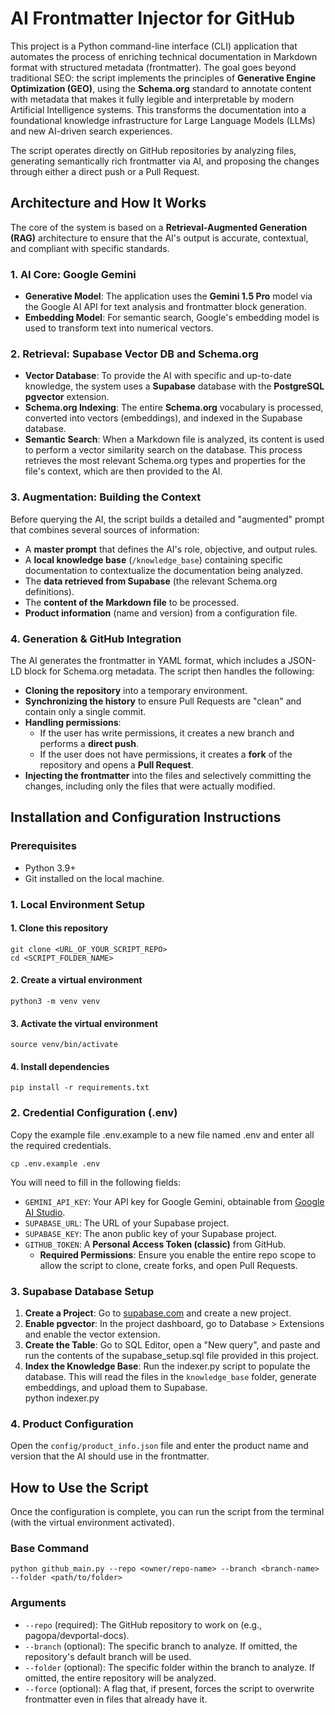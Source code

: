 # **AI Frontmatter Injector for GitHub**

This project is a Python command-line interface (CLI) application that automates the process of enriching technical documentation in Markdown format with structured metadata (frontmatter). The goal goes beyond traditional SEO: the script implements the principles of **Generative Engine Optimization (GEO)**, using the **Schema.org** standard to annotate content with metadata that makes it fully legible and interpretable by modern Artificial Intelligence systems. This transforms the documentation into a foundational knowledge infrastructure for Large Language Models (LLMs) and new AI-driven search experiences.

The script operates directly on GitHub repositories by analyzing files, generating semantically rich frontmatter via AI, and proposing the changes through either a direct push or a Pull Request.

## **Architecture and How It Works**

The core of the system is based on a **Retrieval-Augmented Generation (RAG)** architecture to ensure that the AI's output is accurate, contextual, and compliant with specific standards.

### **1. AI Core: Google Gemini**

* **Generative Model**: The application uses the **Gemini 1.5 Pro** model via the Google AI API for text analysis and frontmatter block generation.  
* **Embedding Model**: For semantic search, Google's embedding model is used to transform text into numerical vectors.

### **2. Retrieval: Supabase Vector DB and Schema.org**

* **Vector Database**: To provide the AI with specific and up-to-date knowledge, the system uses a **Supabase** database with the **PostgreSQL pgvector** extension.  
* **Schema.org Indexing**: The entire **Schema.org** vocabulary is processed, converted into vectors (embeddings), and indexed in the Supabase database.  
* **Semantic Search**: When a Markdown file is analyzed, its content is used to perform a vector similarity search on the database. This process retrieves the most relevant Schema.org types and properties for the file's context, which are then provided to the AI.

### **3. Augmentation: Building the Context**

Before querying the AI, the script builds a detailed and "augmented" prompt that combines several sources of information:

* A **master prompt** that defines the AI's role, objective, and output rules.  
* A **local knowledge base** (`/knowledge_base`) containing specific documentation to contextualize the documentation being analyzed.  
* The **data retrieved from Supabase** (the relevant Schema.org definitions).  
* The **content of the Markdown file** to be processed.  
* **Product information** (name and version) from a configuration file.

### **4. Generation & GitHub Integration**

The AI generates the frontmatter in YAML format, which includes a JSON-LD block for Schema.org metadata. The script then handles the following:

* **Cloning the repository** into a temporary environment.  
* **Synchronizing the history** to ensure Pull Requests are "clean" and contain only a single commit.  
* **Handling permissions**:  
  * If the user has write permissions, it creates a new branch and performs a **direct push**.  
  * If the user does not have permissions, it creates a **fork** of the repository and opens a **Pull Request**.  
* **Injecting the frontmatter** into the files and selectively committing the changes, including only the files that were actually modified.

## **Installation and Configuration Instructions**

### **Prerequisites**

* Python 3.9+  
* Git installed on the local machine.

### **1. Local Environment Setup**

#### 1. Clone this repository  
```
git clone <URL_OF_YOUR_SCRIPT_REPO>  
cd <SCRIPT_FOLDER_NAME>
```
#### 2. Create a virtual environment  
`python3 -m venv venv`

#### 3. Activate the virtual environment  
`source venv/bin/activate`

#### 4. Install dependencies  
`pip install -r requirements.txt`

### **2. Credential Configuration (.env)**

Copy the example file .env.example to a new file named .env and enter all the required credentials.

`cp .env.example .env`

You will need to fill in the following fields:

* `GEMINI_API_KEY`: Your API key for Google Gemini, obtainable from [Google AI Studio](https://aistudio.google.com/app/apikey).  
* `SUPABASE_URL`: The URL of your Supabase project.  
* `SUPABASE_KEY`: The anon public key of your Supabase project.  
* `GITHUB_TOKEN`: A **Personal Access Token (classic)** from GitHub.  
  * **Required Permissions**: Ensure you enable the entire repo scope to allow the script to clone, create forks, and open Pull Requests.

### **3. Supabase Database Setup**

1. **Create a Project**: Go to [supabase.com](https://supabase.com) and create a new project.  
2. **Enable pgvector**: In the project dashboard, go to Database \> Extensions and enable the vector extension.  
3. **Create the Table**: Go to SQL Editor, open a "New query", and paste and run the contents of the supabase\_setup.sql file provided in this project.  
4. **Index the Knowledge Base**: Run the indexer.py script to populate the database. This will read the files in the `knowledge_base` folder, generate embeddings, and upload them to Supabase.  
   python indexer.py

### **4. Product Configuration**

Open the `config/product_info.json` file and enter the product name and version that the AI should use in the frontmatter.

## **How to Use the Script**

Once the configuration is complete, you can run the script from the terminal (with the virtual environment activated).

### **Base Command**

`python github_main.py --repo <owner/repo-name> --branch <branch-name> --folder <path/to/folder>`

### **Arguments**

* `--repo` (required): The GitHub repository to work on (e.g., pagopa/devportal-docs).  
* `--branch` (optional): The specific branch to analyze. If omitted, the repository's default branch will be used.  
* `--folder` (optional): The specific folder within the branch to analyze. If omitted, the entire repository will be analyzed.  
* `--force` (optional): A flag that, if present, forces the script to overwrite frontmatter even in files that already have it.

